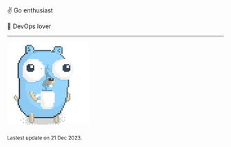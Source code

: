 :v: Go enthusiast

:muscle: DevOps lover

---

![Image alt text](/images/gopher_with_coffee.gif)


<sub>Lastest update on 21 Dec 2023.</sub>

